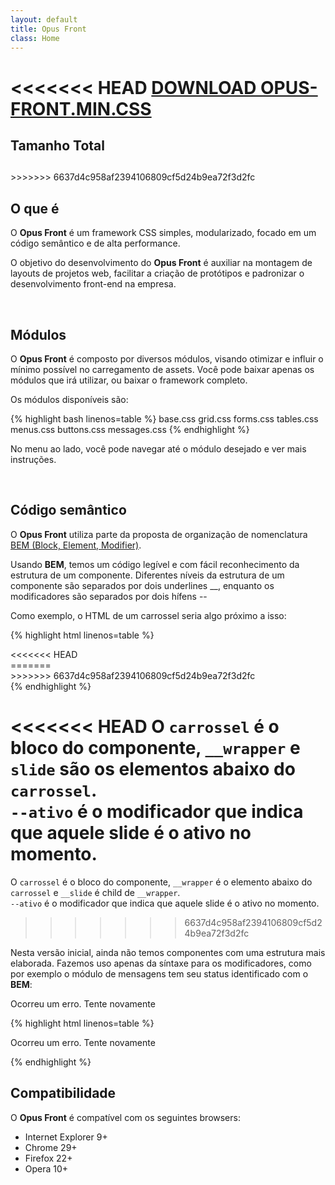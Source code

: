 ```yaml
---
layout: default
title: Opus Front
class: Home
---
```


<<<<<<< HEAD
<a href="https://raw.githubusercontent.com/andreloureiro/opus-front/master/build/opus-front.min.css" class="download-all" download="opus-front.min.css">DOWNLOAD OPUS-FRONT.MIN.CSS</a>
=======
<div class="graph">
    <h2 class="title">Tamanho Total</h2>
    <h2 class="total"></h2>
    <div class="chart">
        <div class="base"></div>
        <div class="grid"></div>
        <div class="buttons"></div>
        <div class="tables"></div>
        <div class="forms"></div>
        <div class="messages"></div>
        <div class="menus"></div>
    </div>
</div>
>>>>>>> 6637d4c958af2394106809cf5d24b9ea72f3d2fc

<br>

## O que é

O __Opus Front__ é um framework CSS simples, modularizado, focado em um código semântico e de alta performance.

O objetivo do desenvolvimento do __Opus Front__ é auxiliar na montagem de layouts de projetos web, facilitar a criação de protótipos e padronizar o desenvolvimento front-end na empresa.

<br>

## Módulos

O __Opus Front__ é composto por diversos módulos, visando otimizar e influir o mínimo possível no carregamento de assets. Você pode baixar apenas os módulos que irá utilizar, ou baixar o framework completo.

Os módulos disponíveis são:

{% highlight bash linenos=table %}
base.css
grid.css
forms.css
tables.css
menus.css
buttons.css
messages.css
{% endhighlight %}

No menu ao lado, você pode navegar até o módulo desejado e ver mais instruções.

<br>

## Código semântico

O __Opus Front__ utiliza parte da proposta de organização de nomenclatura [BEM (Block, Element, Modifier)](http://bem.info/).

Usando __BEM__, temos um código legível e com fácil reconhecimento da estrutura de um componente. Diferentes níveis da estrutura de um componente são separados por dois underlines __, enquanto os modificadores são separados por dois hífens --

Como exemplo, o HTML de um carrossel seria algo próximo a isso:

{% highlight html linenos=table %}
<div class="carrossel">
    <div class="carrossel__wrapper">
<<<<<<< HEAD
        <div class="carrossel__slide--ativo"></div>
        <div class="carrossel__slide"></div>
        <div class="carrossel__slide"></div>
=======
        <div class="wrapper__slide--ativo"></div>
        <div class="wrapper__slide"></div>
        <div class="wrapper__slide"></div>
>>>>>>> 6637d4c958af2394106809cf5d24b9ea72f3d2fc
    </div>
</div>
{% endhighlight %}

<<<<<<< HEAD
O `carrossel` é o bloco do componente, `__wrapper` e `slide` são os elementos abaixo do `carrossel`.<br>`--ativo` é o modificador que indica que aquele slide é o ativo no momento.
=======
O `carrossel` é o bloco do componente, `__wrapper`  é o elemento abaixo do `carrossel` e `__slide` é child de `__wrapper`.<br>`--ativo` é o modificador que indica que aquele slide é o ativo no momento.
>>>>>>> 6637d4c958af2394106809cf5d24b9ea72f3d2fc

Nesta versão inicial, ainda não temos componentes com uma estrutura mais elaborada. Fazemos uso apenas da síntaxe para os modificadores, como por exemplo o módulo de mensagens tem seu status identificado com o __BEM__:

<div class="message message--error">
    <p>Ocorreu um erro. Tente novamente</p>
</div>

{% highlight html linenos=table %}
<div class="message message--error">
    <p>Ocorreu um erro. Tente novamente</p>
</div>
{% endhighlight %}

<br>

## Compatibilidade

O __Opus Front__ é compatível com os seguintes browsers:

- Internet Explorer 9+
- Chrome 29+
- Firefox 22+
- Opera 10+


